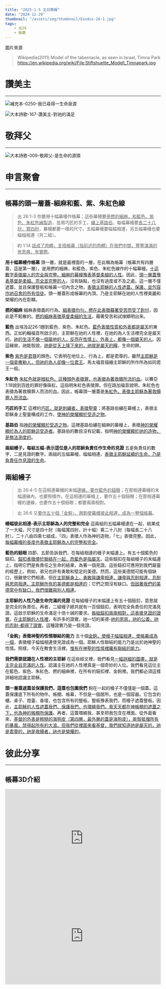 ```yaml
---
title: "2025-1-5 主日簡報"
date: "2024-12-29"
thumbnail: "/assets/img/thumbnail/Exodus-26-1.jpg"
tags:
    - 出26
    - 帳幕
---
```


圖片來源
> Wikipedia(2011) Model of the tabernacle, as seen in Israel, Timna Park https://en.wikipedia.org/wiki/File:Stiftshuette_Modell_Timnapark.jpg

# 讚美主
___

![補充本-0250-我已尋得一生命泉源](/assets/img/hymns/hymn-supplement-250.jpg "補充本-0250-我已尋得一生命泉源")

![大本詩歌-167-讚美主-對祂的滿足](/assets/img/hymns/hymn-167.jpg "大本詩歌-167-讚美主-對祂的滿足")

# 敬拜父
___

![大本詩歌-009-敬拜父-是生命的源頭](/assets/img/hymns/hymn-9.jpg "大本詩歌-009-敬拜父-是生命的源頭")

# 申言聚會
___

## 帳幕的頭一層蓋-細麻和藍、紫、朱紅色線

> 出 26:1-3 你要用十幅幕幔作帳幕；這些幕幔要<u>用</u><u>撚</u><u>的細麻</u><u>，和藍色、紫色、</u><u>朱紅色線製造</u>，並用巧匠的手工，<u>繡上基路伯</u>。每幅幕幔要<u>長二十八肘，寬四肘</u>，幕幔都要一樣的尺寸。五幅幕幔要幅幅相連，另五幅幕幔也要幅幅相連〔共二組〕。

> 約 1:14 <u>話成了肉體，支搭帳幕</u><u>〔指前述的肉體〕</u><u>在我們</u><u>中間，</u><u>豐</u><u>豐滿滿的</u><u>有恩典，有實際</u>。

**用十幅幕幔作帳幕** 頭一層，就是最裡面的一層，在此稱為帳幕〔帳幕共有四層蓋，這是第一層〕，是用撚的細麻，和藍色、紫色、朱紅色線作的十幅幕幔。<u>十這數字表徵屬人的完全與完整。</u><u>細麻的</u><u>幕</u><u>幔豫表</u><u>基督柔細的人性</u>。因此，<u>頭一層</u><u>蓋豫表基督是柔</u><u>細、完全並完整的人</u>，沒有缺點，也沒有過度或不及之處。這一層不僅遮蓋，並且保護豎板和帳幕一切內含之物，<u>表徵主耶穌的人性遮蓋、保護、並包容作</u><u>祂</u><u>召會的所有信徒</u>。頭一層蓋形成帳幕的內頂，乃是主耶穌在祂的人性裡美麗和榮耀的內在彰顯。

**撚的細麻** 細麻表徵義的行為。<u>細表徵均勻，</u><u>撚</u><u>在此表徵藉著受苦而受了對付</u>，因此是不鬆散的。<u>撚的細麻表徵</u><u>基督柔細的生活</u>，藉著受苦和試煉顯明出來。

**藍色** 出埃及記26:1題到藍色、紫色、朱紅色。<u>藍色表徵性質和外表都是屬天</u>的東西。正如約翰福音所啟示的，主耶穌在祂的人性裡，在祂的為人生活裡完全是屬天的。<u>祂</u><u>的生活不像一個屬地的人，反而在性情上、外表上，都像一個屬天的人</u>。因這緣故，祂能彀說，<u>祂</u><u>是從天上降下來的，</u><u>祂</u><u>就是屬天的糧</u>，生命的餅。

**紫色** <u>紫色</u><u>是君尊</u>的顏色。它表明在地位上、行為上，都是君尊的。雖然<u>主耶穌是一個拿</u><u>撒勒人</u><u>，但</u><u>祂</u><u>的為人卻像一位君王</u>。馬太福音描繪主耶穌的所作所為如同君王一般。

**朱紅色** <u>朱紅色就是暗紅色。這種顏色表徵罪，也表徵</u><u>為著救贖所流</u><u>的血</u>。以賽亞1:18說到百姓的罪好像硃紅。這指明朱紅色表徵罪。但在路加福音說明，朱紅色也表徵為著救贖罪人而流的血。因此，帳幕頭一層蓋是<u>朱紅色，表徵主耶穌</u><u>為著</u><u>救贖罪人而流血</u>。

**巧匠的手工** 這裡的<u>巧匠，就是刺繡者，表徵聖靈</u>；將基路伯繡在幕幔上，表徵主耶穌身上聖靈構成的工作，<u>使神的</u><u>榮耀顯</u><u>於受造之</u><u>物</u>。

**基路伯** 指<u>神的榮耀顯</u><u>於受造之</u><u>物</u>。這裡基路伯繡在細麻的幕幔上，表徵<u>神的榮耀顯於為人的耶穌</u><u>這受造</u><u>者</u>。基路伯的數目沒有記載，指明<u>神的榮耀顯於</u><u>祂</u><u>的造物，是無法測度的</u>。

**兩組幔子，每組五幅-表示這位是人的耶穌負責任作生命的見證** 五是負責任的數字，二是見證的數字。兩組的五幅幕幔，幅幅相連，<u>表徵主耶穌延續的生命，乃是負責任作見證的生命</u>。

## 兩組幔子

> 出 26:4-5 在這相連幕幔的末幅<u>邊緣，要作藍色</u><u>的鈕眼</u>；在那相連幕幔的末幅邊緣內，也要照樣作。在這相連的幕幔上，要作五十個鈕眼；在那相連幕幔的邊緣，也要作五十個鈕眼；都要兩兩相對。

> 出 26:6 又<u>要作五十</u><u>個</u><u>「</u><u>金</u><u>鉤</u><u>」</u><u>，用</u><u>鉤使幕幔</u><u>彼此相連，成為</u><u>一</u><u>整個帳幕</u>。

**幔幅彼此相連-表示主耶穌為人的完整和完全** 這兩組的五幅幕幔連在一起，結果成了一大幅，尺寸是四十肘〔每幅寬四肘，計十幅〕乘二十八肘〔每幅長二十八肘〕。二十八由四乘七組成，「四」表徵人作為神的造物，「七」表徵完整。因此，<u>每幅幕幔的長度也表徵主耶穌為人的完整和完全</u>。

**藍色的鈕眼** 四節、五節告訴我們，在每組相連的幔子末幅邊上。有五十個藍色的鈕扣。<u>鈕扣表徵便於聯結在一起，而藍色是指屬天</u>。這些鈕扣在每組幔子的末幅邊上，指明它們是負責任之生命的結果，為著一個見證。這些鈕扣可應用到我們屬靈的經歷上。例如，弟兄也許有勇敢和堅定的美德。然而，這些美德間可能有個缺口，很難使它們相連。但<u>在主耶穌身上，勇敢與謙卑相連，謙卑與忍耐相連，忍耐與恩慈相連。主耶穌所有的美德都是相連的</u>；它們之間沒有缺口。<u>但</u><u>因著</u><u>我們的美德當中有缺口，我們很難與別人相連</u>。

**主耶穌的人性乃是生命完滿的見證** 在每組幔子的末幅邊上有五十個鈕扣，意思就是完全的負責任。再者，二組幔子總共就有一百個鈕扣，表明完全負責任的完滿見證。這啟示耶穌的生命滿足十倍十誡的要求。<u>每組鈕扣兩兩相對</u><u>，</u><u>這表徵見證的證實</u>。<u>在主耶穌的人性</u><u>裡</u>，有許多的證實。祂一切的美德-<u>祂</u><u>的恩</u><u>慈</u><u>，</u><u>祂</u><u>的公義，</u><u>祂</u><u>的忍耐</u><u>-</u><u>都得了證實</u>。這種證實乃是一個見證。

**「金鉤」表徵神聖的性情聯結的能力** 五十個<u>金鉤，使</u><u>幔子幅幅相連，使帳幕成為一個</u>，表徵幔子幅幅相連使見證成為一個。耶穌人性聯結的能力乃是出於祂神聖的性情。照樣，今天在教會生活裡，<u>惟有在神聖的性情</u><u>裡</u><u>纔有聯結的能力</u>。

**我們需要認識在人性裡的主耶穌** 在這些經文裡，我們看見<u>一幅詳細的圖畫，就是主完全且完滿的人性</u>。認識主在祂的人性裡真是一個奇妙的人位。我們看見這位主在藍色、紫色、朱紅色、撚的細麻裡，在所有的鈕扣裡、金鉤裡。我們都必須這樣詳細地認識主耶穌。

**頭一層蓋遮蓋並保護我們，這蓋也包圍我們** 鉤在一起的幔子不僅僅是一個蓋。這蓋保護底下所有的物件。帳棚、帳幕，不但是一個居所，也是一個容器。它包含約櫃、桌子、燈臺、香壇，也包含所有的豎板。豎板豫表我們，而幔子遮蓋豎板。因此，<u>主耶穌的人性遮蓋我們、保護我們，也環繞我們。我天天都在神帳棚的遮蓋之下，也為神的帳棚所保護</u>。再者，這蓋環繞我，甚至把我包含在裡面。從外面看來，<u>基督的外表是粗糙的海狗皮〔第四層，最外層</u><u>的蓋</u><u>是海狗皮</u><u>〕</u><u>，能彀抵擋所有的暴風，禁得起所有的大浪。但我們從</u><u>裡</u><u>面來看基督，我們就知道</u><u>祂</u><u>是屬天的，</u><u>祂是君尊</u><u>的，</u><u>祂</u><u>是救</u><u>贖者，祂</u><u>也是榮耀的</u>。

# 彼此分享
___

## 帳幕3D介紹

<iframe width="100%" height="315" src="https://www.youtube.com/embed/ceZHlc55HCg?si=_HZxT9hJZrDXZmEj" title="YouTube video player" frameborder="0" allow="accelerometer; autoplay; clipboard-write; encrypted-media; gyroscope; picture-in-picture; web-share" referrerpolicy="strict-origin-when-cross-origin" allowfullscreen></iframe>

<iframe width="100%" height="315" src="https://www.youtube.com/embed/MMEQ-WlsWsc?si=Z7kn98ku6xW3wFYV" title="YouTube video player" frameborder="0" allow="accelerometer; autoplay; clipboard-write; encrypted-media; gyroscope; picture-in-picture; web-share" referrerpolicy="strict-origin-when-cross-origin" allowfullscreen></iframe>

